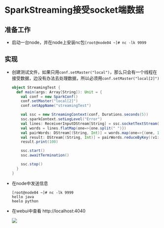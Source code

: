 # SparkStreaming接受socket端数据

## 准备工作

* 启动一台node，并在node上安装nc包`[root@node04 ~]# nc -lk 9999`

## 实现

* 创建测试文件，如果只用`conf.setMaster("local")`，那么只会有一个线程在接受数据，边没有办法去处理数据，所以必须用`conf.setMaster("local[2]")`

  ```scala
  object StreamingTest {
    def main(args: Array[String]): Unit = {
      val conf = new SparkConf()
      conf.setMaster("local[2]")
      conf.setAppName("streamingTest")
  
      val ssc = new StreamingContext(conf, Durations.seconds(5))
      ssc.sparkContext.setLogLevel("Error")
      val lines: ReceiverInputDStream[String] = ssc.socketTextStream("node04", 9999)
      val words = lines.flatMap(one=>{one.split(" ")})
      val pairWords: DStream[(String, Int)] = words.map(one=>{(one, 1)})
      val result: DStream[(String, Int)] = pairWords.reduceByKey((v1:Int, v2:Int)=>{v1 + v2})
      result.print(100)
  
      ssc.start()
      ssc.awaitTermination()
  
      ssc.stop()
    }
  }
  
  ```

* 在node中发送信息

  ```
  [root@node04 ~]# nc -lk 9999
  hello java
  heelo python
  ```

* 在webui中查看 http://localhost:4040

  ![](https://willipic.oss-cn-hangzhou.aliyuncs.com/Spark/SparkWebui%E4%B8%AD%E6%9F%A5%E7%9C%8Bsparkstreaming%E4%BB%BB%E5%8A%A1.png )

